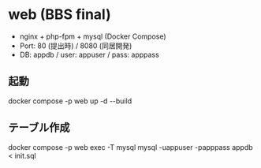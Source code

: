 # web (BBS final)
- nginx + php-fpm + mysql (Docker Compose)
- Port: 80 (提出時) / 8080 (同居開発)
- DB: appdb / user: appuser / pass: apppass

## 起動
docker compose -p web up -d --build

## テーブル作成
docker compose -p web exec -T mysql mysql -uappuser -papppass appdb < init.sql
